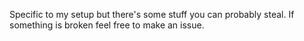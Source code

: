 Specific to my setup but there's some stuff you can probably steal. If something is broken feel free to make an issue.
